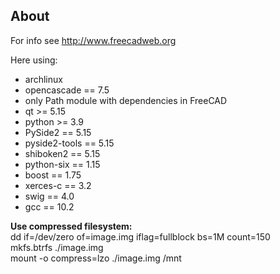 About
-------
For info see http://www.freecadweb.org

Here using:
- archlinux
- opencascade == 7.5
- only Path module with dependencies in FreeCAD
- qt          >= 5.15
- python      >= 3.9
- PySide2     == 5.15
- pyside2-tools == 5.15
- shiboken2   == 5.15
- python-six  == 1.15
- boost       == 1.75
- xerces-c    == 3.2
- swig        == 4.0
- gcc         == 10.2


**Use compressed filesystem:**  
dd if=/dev/zero of=image.img iflag=fullblock bs=1M count=150  
mkfs.btrfs ./image.img  
mount -o compress=lzo ./image.img /mnt  
